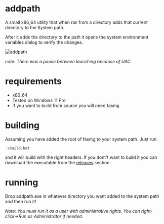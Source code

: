 # addpath

A small x86_64 utility that when ran from a directory adds that current directory to the System path.

After it adds the directory to the path it opens the system environment variables dialog to verify the changes.

![addpath](https://i.imgur.com/s24o0f9.gif)

*note: There was a pause between launching because of UAC*

# requirements
- x86_64
- Tested on Windows 11 Pro
- If you want to build from source you will need fasmg

# building
Assuming you have added the root of fasmg to your system path. Just run:

`.\build.bat`

and it will build with the right headers. If you dont't want to build it you can download the executable from the [releases](https://github.com/travgm/addpath/releases/tag/1.0) section.

# running
Drop addpath.exe in whatever directory you want added to the system path and then run it! 

*Note: You must run it as a user with administrative rights. You can right-click->Run as Administrator if needed.*


 
